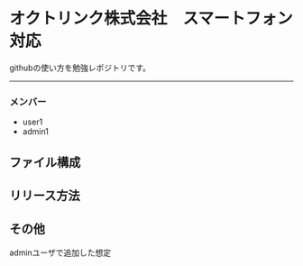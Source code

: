 # オクトリンク株式会社　スマートフォン対応
githubの使い方を勉強レポジトリです。

---

### メンバー
* user1
* admin1

## ファイル構成

## リリース方法

## その他
adminユーザで追加した想定


